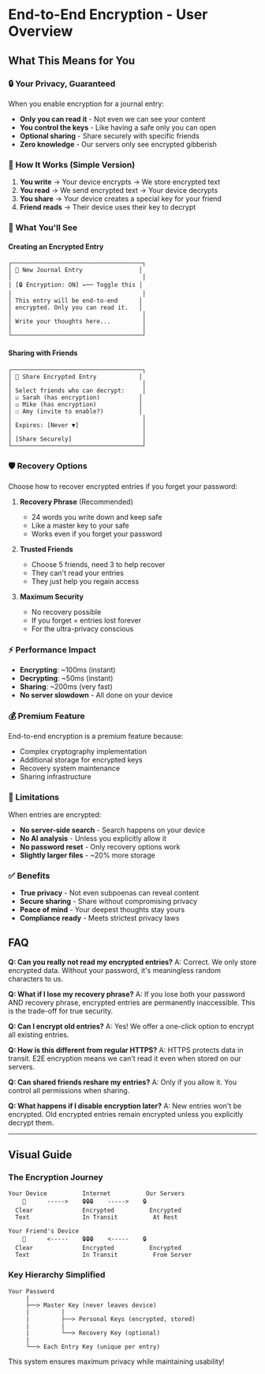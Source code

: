 # End-to-End Encryption - User Overview

## What This Means for You

### 🔒 Your Privacy, Guaranteed

When you enable encryption for a journal entry:
- **Only you can read it** - Not even we can see your content
- **You control the keys** - Like having a safe only you can open
- **Optional sharing** - Share securely with specific friends
- **Zero knowledge** - Our servers only see encrypted gibberish

### 🔑 How It Works (Simple Version)

1. **You write** → Your device encrypts → We store encrypted text
2. **You read** → We send encrypted text → Your device decrypts
3. **You share** → Your device creates a special key for your friend
4. **Friend reads** → Their device uses their key to decrypt

### 📱 What You'll See

#### Creating an Encrypted Entry
```
┌─────────────────────────────────────┐
│ 📝 New Journal Entry                │
│                                     │
│ [🔒 Encryption: ON] ←── Toggle this │
│                                     │
│ This entry will be end-to-end      │
│ encrypted. Only you can read it.   │
│                                     │
│ Write your thoughts here...         │
│                                     │
└─────────────────────────────────────┘
```

#### Sharing with Friends
```
┌─────────────────────────────────────┐
│ 🤝 Share Encrypted Entry            │
│                                     │
│ Select friends who can decrypt:     │
│ ☑ Sarah (has encryption)           │
│ ☑ Mike (has encryption)            │
│ ☐ Amy (invite to enable?)          │
│                                     │
│ Expires: [Never ▼]                  │
│                                     │
│ [Share Securely]                    │
└─────────────────────────────────────┘
```

### 🛡️ Recovery Options

Choose how to recover encrypted entries if you forget your password:

1. **Recovery Phrase** (Recommended)
   - 24 words you write down and keep safe
   - Like a master key to your safe
   - Works even if you forget your password

2. **Trusted Friends**
   - Choose 5 friends, need 3 to help recover
   - They can't read your entries
   - They just help you regain access

3. **Maximum Security**
   - No recovery possible
   - If you forget = entries lost forever
   - For the ultra-privacy conscious

### ⚡ Performance Impact

- **Encrypting**: ~100ms (instant)
- **Decrypting**: ~50ms (instant)
- **Sharing**: ~200ms (very fast)
- **No server slowdown** - All done on your device

### 💰 Premium Feature

End-to-end encryption is a premium feature because:
- Complex cryptography implementation
- Additional storage for encrypted keys
- Recovery system maintenance
- Sharing infrastructure

### 🚫 Limitations

When entries are encrypted:
- **No server-side search** - Search happens on your device
- **No AI analysis** - Unless you explicitly allow it
- **No password reset** - Only recovery options work
- **Slightly larger files** - ~20% more storage

### ✅ Benefits

- **True privacy** - Not even subpoenas can reveal content
- **Secure sharing** - Share without compromising privacy
- **Peace of mind** - Your deepest thoughts stay yours
- **Compliance ready** - Meets strictest privacy laws

## FAQ

**Q: Can you really not read my encrypted entries?**
A: Correct. We only store encrypted data. Without your password, it's meaningless random characters to us.

**Q: What if I lose my recovery phrase?**
A: If you lose both your password AND recovery phrase, encrypted entries are permanently inaccessible. This is the trade-off for true security.

**Q: Can I encrypt old entries?**
A: Yes! We offer a one-click option to encrypt all existing entries.

**Q: How is this different from regular HTTPS?**
A: HTTPS protects data in transit. E2E encryption means we can't read it even when stored on our servers.

**Q: Can shared friends reshare my entries?**
A: Only if you allow it. You control all permissions when sharing.

**Q: What happens if I disable encryption later?**
A: New entries won't be encrypted. Old encrypted entries remain encrypted unless you explicitly decrypt them.

---

## Visual Guide

### The Encryption Journey

```
Your Device          Internet          Our Servers
    📝      ----->    🔒🔒🔒    ----->    🔒
  Clear              Encrypted          Encrypted
  Text               In Transit          At Rest

Your Friend's Device
    📝      <-----    🔒🔒🔒    <-----    🔒
  Clear              Encrypted          Encrypted
  Text               In Transit          From Server
```

### Key Hierarchy Simplified

```
Your Password
     |
     ├──> Master Key (never leaves device)
     |         |
     |         ├──> Personal Keys (encrypted, stored)
     |         |
     |         └──> Recovery Key (optional)
     |
     └──> Each Entry Key (unique per entry)
```

This system ensures maximum privacy while maintaining usability!